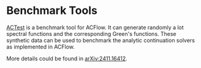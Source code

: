 # Benchmark Tools

[ACTest](https://github.com/huangli712/ACTest) is a benchmark tool for ACFlow. It can generate randomly a lot spectral functions and the corresponding Green's functions. These synthetic data can be used to benchmark the analytic continuation solvers as implemented in ACFlow.

More details could be found in [arXiv:2411.16412](https://arxiv.org/abs/2411.16412).
